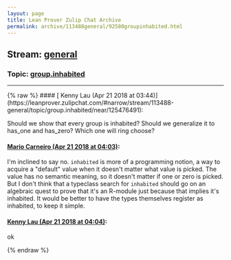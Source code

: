 ```yaml
---
layout: page
title: Lean Prover Zulip Chat Archive 
permalink: archive/113488general/92580groupinhabited.html
---
```


## Stream: [general](https://leanprover-community.github.io/archive/113488general/index.html)
### Topic: [group.inhabited](https://leanprover-community.github.io/archive/113488general/92580groupinhabited.html)

---

<base href="https://leanprover.zulipchat.com">
{% raw %}
#### [ Kenny Lau (Apr 21 2018 at 03:44)](https://leanprover.zulipchat.com/#narrow/stream/113488-general/topic/group.inhabited/near/125476491):
<p>Should we show that every group is inhabited? Should we generalize it to has_one and has_zero? Which one will ring choose?</p>

#### [ Mario Carneiro (Apr 21 2018 at 04:03)](https://leanprover.zulipchat.com/#narrow/stream/113488-general/topic/group.inhabited/near/125476942):
<p>I'm inclined to say no. <code>inhabited</code> is more of a programming notion, a way to acquire a "default" value when it doesn't matter what value is picked. The value has no semantic meaning, so it doesn't matter if one or zero is picked. But I don't think that a typeclass search for <code>inhabited</code> should go on an algebraic quest to prove that it's an R-module just because that implies it's inhabited. It would be better to have the types themselves register as inhabited, to keep it simple.</p>

#### [ Kenny Lau (Apr 21 2018 at 04:04)](https://leanprover.zulipchat.com/#narrow/stream/113488-general/topic/group.inhabited/near/125476982):
<p>ok</p>


{% endraw %}
